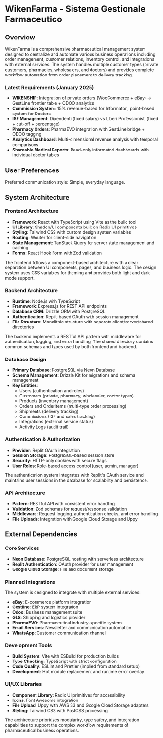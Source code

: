 # WikenFarma - Sistema Gestionale Farmaceutico

## Overview

WikenFarma is a comprehensive pharmaceutical management system designed to centralize and automate various business operations including order management, customer relations, inventory control, and integrations with external services. The system handles multiple customer types (private customers, pharmacies, wholesalers, and doctors) and provides complete workflow automation from order placement to delivery tracking.

### Latest Requirements (January 2025)
- **WIKENSHIP**: Integration of private orders (WooCommerce + eBay) → GestLine frontier table + ODOO analytics
- **Commission System**: 15% revenue-based for Informatori, point-based system for Doctors
- **ISF Management**: Dipendenti (fixed salary) vs Liberi Professionisti (fixed + cut-off + percentage)
- **Pharmacy Orders**: PharmaEVO integration with GestLine bridge + ODOO tagging
- **Analytics Dashboard**: Multi-dimensional revenue analysis with temporal comparisons
- **Shareable Medical Reports**: Read-only informatori dashboards with individual doctor tables

## User Preferences

Preferred communication style: Simple, everyday language.

## System Architecture

### Frontend Architecture
- **Framework**: React with TypeScript using Vite as the build tool
- **UI Library**: Shadcn/UI components built on Radix UI primitives
- **Styling**: Tailwind CSS with custom design system variables
- **Routing**: Wouter for client-side navigation
- **State Management**: TanStack Query for server state management and caching
- **Forms**: React Hook Form with Zod validation

The frontend follows a component-based architecture with a clear separation between UI components, pages, and business logic. The design system uses CSS variables for theming and provides both light and dark mode support.

### Backend Architecture
- **Runtime**: Node.js with TypeScript
- **Framework**: Express.js for REST API endpoints
- **Database ORM**: Drizzle ORM with PostgreSQL
- **Authentication**: Replit-based OAuth with session management
- **File Structure**: Monolithic structure with separate client/server/shared directories

The backend implements a RESTful API pattern with middleware for authentication, logging, and error handling. The shared directory contains common schemas and types used by both frontend and backend.

### Database Design
- **Primary Database**: PostgreSQL via Neon Database
- **Schema Management**: Drizzle Kit for migrations and schema management
- **Key Entities**:
  - Users (authentication and roles)
  - Customers (private, pharmacy, wholesaler, doctor types)
  - Products (inventory management)
  - Orders and OrderItems (multi-type order processing)
  - Shipments (delivery tracking)
  - Commissions (ISF and sales tracking)
  - Integrations (external service status)
  - Activity Logs (audit trail)

### Authentication & Authorization
- **Provider**: Replit OAuth integration
- **Session Storage**: PostgreSQL-based session store
- **Security**: HTTP-only cookies with secure flags
- **User Roles**: Role-based access control (user, admin, manager)

The authentication system integrates with Replit's OAuth service and maintains user sessions in the database for scalability and persistence.

### API Architecture
- **Pattern**: RESTful API with consistent error handling
- **Validation**: Zod schemas for request/response validation
- **Middleware**: Request logging, authentication checks, and error handling
- **File Uploads**: Integration with Google Cloud Storage and Uppy

## External Dependencies

### Core Services
- **Neon Database**: PostgreSQL hosting with serverless architecture
- **Replit Authentication**: OAuth provider for user management
- **Google Cloud Storage**: File and document storage

### Planned Integrations
The system is designed to integrate with multiple external services:
- **eBay**: E-commerce platform integration
- **Gestline**: ERP system integration
- **Odoo**: Business management suite
- **GLS**: Shipping and logistics provider
- **PharmaEVO**: Pharmaceutical industry-specific system
- **Email Services**: Newsletter and communication automation
- **WhatsApp**: Customer communication channel

### Development Tools
- **Build System**: Vite with ESBuild for production builds
- **Type Checking**: TypeScript with strict configuration
- **Code Quality**: ESLint and Prettier (implied from standard setup)
- **Development**: Hot module replacement and runtime error overlay

### UI/UX Libraries
- **Component Library**: Radix UI primitives for accessibility
- **Icons**: Font Awesome integration
- **File Upload**: Uppy with AWS S3 and Google Cloud Storage adapters
- **Styling**: Tailwind CSS with PostCSS processing

The architecture prioritizes modularity, type safety, and integration capabilities to support the complex workflow requirements of pharmaceutical business operations.
